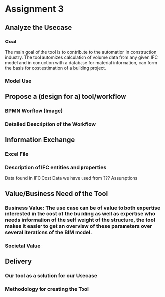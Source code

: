 # Assignment 3
## Analyze the Usecase
### Goal
The main goal of the tool is to contribute to the automation in construction industry. The tool automizes calculation of volume data from any given IFC model and in conjuction with a database for material information, can form the basis for cost estimation of a building project. 

### Model Use


## Propose a (design for a) tool/workflow
### BPMN Worflow (Image)
### Detailed Description of the Workflow

## Information Exchange 
### Excel File 
### Description of IFC entities and properties
Data found in IFC
Cost Data we have used from ???
Assumptions

## Value/Business Need of the Tool
### Business Value: The use case can be of value to both expertise interested in the cost of the building as well as expertise who needs information of the self weight of the structure, the tool makes it easier to get an overview of these parameters over several iterations of the BIM model.

### Societal Value: 

## Delivery 
### Our tool as a solution for our Usecase
### Methodology for creating the Tool


